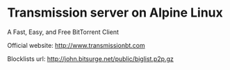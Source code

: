 Transmission server on Alpine Linux
=====
A Fast, Easy, and Free BitTorrent Client

Official website: http://www.transmissionbt.com

Blocklists url: http://john.bitsurge.net/public/biglist.p2p.gz